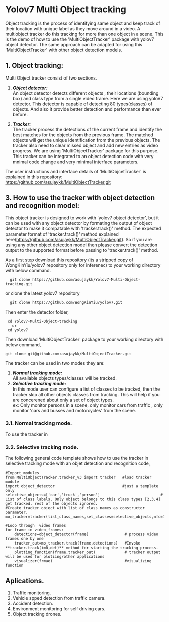 # Yolov7 Multi Object tracking
Object tracking is the process of identifying same object and keep track of their location with unique label as they move around in a video. A multiobject tracker do this tracking for more than one object in a scene. 
This is the demo of how to use the 'MultiObjectTracker' package with yolov7 object detector. The same approach can be adapted for using this 'MultiObjectTracker' with other object detection models.

## 1. Object tracking:
Multi Object tracker consist of two sections.
1. ***Object detector:***  
An object detector detects different objects , their locations (bounding box) and class type from a single video frame. Here we are using yoloV7 detector.
This detector is capable of detecting 80 types(classes) of objects. And also it provide better detection and performance than ever before.

2. ***Tracker:***  
The tracker process the detections of the current frame and  identify the best matches for the objects from the previous frame. The matched objects will get the unique identification from the previous objects. The tracker also need to clear missed object and add new entries as video progress. We are using 'MultiObjcetTracker' package for this purpose. 
This tracker can be integrated to an object detection code with very mnimal code change and very minimal interface parameters.

The user instructions and interface details of 'MultiObjcetTracker' is explained in this repository: https://github.com/asujaykk/MultiObjectTracker.git

## 3. How to use the tracker with object detection and recognition model:
This object tracker is designed to work with 'yolov7 object detector', but it can be used with any object detector by formating the output of object detector to make it compatable with 'tracker.track()' method.
The expected parameter format of 'tracker.track()' method explained here(https://github.com/asujaykk/MultiObjectTracker.git). 
So if you are using any other object detection model then please convert the detection output to the supported format before passing to 'tracker.track()' method.

As a first step download this repository (its a stripped copy of  WongKinYiu/yolov7 repository only for inferenec) to your working directory with below command.
```
  git clone https://github.com/asujaykk/Yolov7-Multi-Object-tracking.git
```
or clone the latest yolov7 repository
```
  git clone https://github.com/WongKinYiu/yolov7.git
```

Then enter the detector folder,
```
 cd Yolov7-Multi-Object-tracking
   or 
 cd yolov7
```

Then download 'MultiObjectTracker' package to your working directory with below command,
```
git clone git@github.com:asujaykk/MultiObjectTracker.git
```

The tracker can be used in two modes they are:
1. ***Normal tracking mode:***   
   All available objects types/classes will be tracked.
2. ***Selective tracking mode:***  
   In this mode user can configure a list of classes to be tracked, then the tracker skip all other objects classes from tracking. This will help if you are concerened about only a set of object types.  
   ex: Only monitor persons in a scene, only monitor cars from traffic , only monitor 'cars and busses and motorcycles' from the scene.

### 3.1. Normal tracking mode. 
To use the tracker in 

   
### 3.2. Selective tracking mode. 
The following general code template shows how to use the tracker in selective tracking mode with an objet detection and recognition code,

   ```
   #Import modules
   from MultiObjectTracker.tracker_v3 import tracker   #load tracker module 
   import object_detector                              #just a template only
   selective_objects=['car','truck','person']                           # List of class labels. Only object belongs to this class types [2,3,4] get tracked. rest of the objects ignored.
   #Create tracker object with list of class names as constructor parameter. 
   mo_tracker=tracker(list_class_names,sel_classes=selective_objects,mfc=10,max_dist=None)
       
   #Loop through  video frames
   for frame in video_frames:
       detections=object_detector(frame)                # process video frames one by one
       tracker_out=mo_tracker.track(frame,detections)   #Invoke **tracker.track(im0,det)** method for starting the tracking process.
       plotting_function(frame,tracker_out)             # tracker output will be used for plotiing/other applications
       visualizer(frmae)                                #visualizing function
   ``` 

## Aplications.
1. Traffic monitoring.
2. Vehicle spped detection from traffic camera.
3. Accident detection.
4. Environment monitoring for self driving cars.
5. Object tracking drones.
